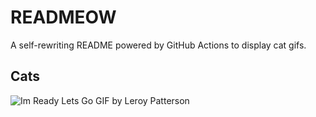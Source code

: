 # READMEOW

A self-rewriting README powered by GitHub Actions to display cat gifs.

## Cats

![Im Ready Lets Go GIF by Leroy Patterson](https://media2.giphy.com/media/CjmvTCZf2U3p09Cn0h/200.gif?cid=9acd02da5x3vjpjxfbvmqbzjgwmia1nugmurgi5eufdhafme&ep=v1_gifs_search&rid=200.gif&ct=g)
